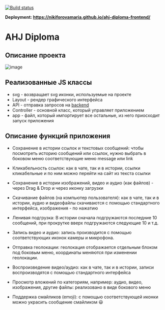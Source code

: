 [![Build status](https://ci.appveyor.com/api/projects/status/75c5s42r1rc2adqe?svg=true)](https://ci.appveyor.com/project/nikiforovamaria/ahj-diploma-frontend)

**Deployment: https://nikiforovamaria.github.io/ahj-diploma-frontend/**

# AHJ Diploma

## Описание проекта

![image](https://github.com/nikiforovamaria/ahj-diploma-frontend/blob/master/src/img/Screenshot_1.jpg)

## Реализованные JS классы
* svg - возвращает svg иконки, используемые на проекте
* Layout - рендер графического интерфейса
* API - отправка запросов на [backend](https://github.com/nikiforovamaria/ahj-diploma-backend)
* Controller - основной класс, который управляет приложением
* app - файл, который импортирует все остальные, из него приосходит запуск приложения

## Описание функций приложения

* Сохранение в истории ссылок и текстовых сообщений: чтобы посмотреть историю сообщений или ссылок, нужно выбрать в боковом меню соответствующие меню message или link

* Кликабельность ссылок: как в чате, так и в истории, ссылки кликабельные и по ним можно перейти на сайт из текста ссылки

* Сохранение в истории изображений, видео и аудио (как файлов) - через Drag & Drop и через иконку загрузки

* Скачивание файлов (на компьютер пользователя): как в чате, так и в истории, аудио и видеофайлы скачиваются с помощью стандартного интерфейса, изображения - по нажатию

* Ленивая подгрузка: В истории сначала подгружаются последние 10 сообщений, при прокрутке вверх подгружаются следующие 10 и т.д.

* Запись видео и аудио: запись производится с помощью соответствующих иконок камеры и микрофона.

* Отправка геолокации: геолокация отображается отдельным блоком под боковым меню, координаты меняются при изменении геолокации.

* Воспроизведение видео/аудио: как в чате, так и в истории, записи воспроизводятся с помощью стандартного интерфейса

* Просмотр вложений по категориям, например: аудио, видео, изображения, другие файлы: реализовано в виде бокового меню

* Поддержка смайликов (emoji): с помощью соответствующей иконки можно украсить сообщение смайликом 😃